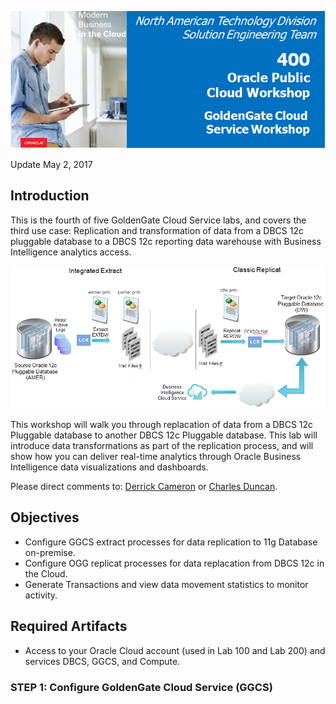 ![](images/400/lab400.png)

Update May 2, 2017

## Introduction

This is the fourth of five GoldenGate Cloud Service labs, and covers the third use case: Replication and transformation of data from a DBCS 12c pluggable database to a DBCS 12c reporting data warehouse with Business Intelligence analytics access.

![](images/100/i4.png)

This workshop will walk you through replacation of data from a DBCS 12c Pluggable database to another DBCS 12c Pluggable database.  This lab will introduce data transformations as part of the replication process, and will show how you can deliver real-time analytics through Oracle Business Intelligence data visualizations and dashboards.

Please direct comments to: [Derrick Cameron](derrick.cameron@oracle.com) or [Charles Duncan](charles.duncan@oracle.com). 

## Objectives

- Configure GGCS extract processes for data replication to 11g Database on-premise.
- Configure OGG replicat processes for data replacation from DBCS 12c in the Cloud.
- Generate Transactions and view data movement statistics to monitor activity.

## Required Artifacts

- Access to your Oracle Cloud account (used in Lab 100 and Lab 200) and services DBCS, GGCS, and Compute.

### **STEP 1**: Configure GoldenGate Cloud Service (GGCS)